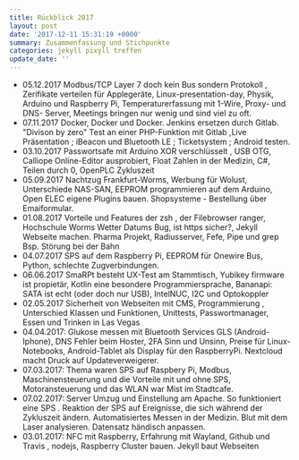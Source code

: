 ```yaml
---
title: Rückblick 2017
layout: post
date: '2017-12-11 15:31:19 +0000'
summary: Zusammenfassung und Stichpunkte
categories: jekyll pixyll treffen
update_date: ''
---
```


<ul>
<li>05.12.2017  Modbus/TCP Layer 7 doch kein Bus sondern Protokoll , Zerifikate verteilen für Applegeräte, Linux-presentation-day, Physik, Arduino und Raspberry Pi, Temperaturerfassung mit 1-Wire, Proxy- und DNS- Server, Meetings bringen nur wenig und sind viel zu oft.</li>
<li> 07.11.2017  Docker, Docker und Docker. Jenkins ersetzen durch Gitlab. "Divison by zero" Test an einer PHP-Funktion mit Gitlab ,Live Präsentation ; iBeacon und Bluetooth LE ; Ticketsystem ;  Android testen.</li>
<li>03.10.2017 Passwortsafe mit Arduino XOR verschlüsselt , USB OTG, Calliope Online-Editor ausprobiert, Float Zahlen in der Medizin, C#, Teilen durch 0, OpenPLC Zykluszeit </li>
<li>05.09.2017 Nachtzug Frankfurt-Worms, Werbung für Wolust, Unterschiede NAS-SAN, EEPROM programmieren auf dem Arduino, Open ELEC eigene Plugins bauen. Shopsysteme - Bestellung über Emaiformular.</li>
<li>01.08.2017 Vorteile und Features der zsh , der Filebrowser ranger, Hochschule Worms Wetter Datums Bug, ist https sicher?, Jekyll Webseite machen. Pharma Projekt, Radiusserver, Fefe, Pipe und grep Bsp. Störung bei der Bahn</li>
<li>04.07.2017 SPS auf dem Raspberry Pi,  <span class="_Tgc">EEPROM </span>für Onewire Bus, Python, schlechte Zugverbindungen.</li>
<li>06.06.2017 SmaRPt besteht UX-Test am Stammtisch, Yubikey firmware ist propietär, Kotlin eine besondere Programmiersprache, Bananapi:  SATA ist echt (oder doch nur USB), IntelNUC, I2C und Optokoppler</li>
<li>02.05.2017 Sicherheit von Webseiten mit CMS, Programmierung , Unterschied Klassen und Funktionen, Unittests, Passwortmanager, Essen und Trinken in Las Vegas</li>
<li>04.04.2017: Glukose messen mit  Bluetooth Services GLS (Android-Iphone), DNS Fehler beim Hoster,  2FA Sinn und Unsinn, Preise für Linux-Notebooks, Android-Tablet als Display für den RaspberryPi.  Nextcloud macht Druck auf Updateverweigerer.</li>
<li>07.03.2017: Thema waren SPS auf Raspbery Pi, Modbus, Maschinensteuerung und die Vorteile mit und ohne SPS, Motoransteuerung und das WLAN war Mist im Stadtcafe.</li>
<li>07.02.2017: Server Umzug und Einstellung am Apache. So funktioniert  eine SPS . Reaktion der SPS auf Ereignisse, die sich während der Zykluszeit ändern. Automatisiertes Messen  in der Medizin. Blut mit dem Laser analysieren. Datensatz händisch anpassen.</li>
<li>03.01.2017: NFC mit Raspberry, Erfahrung mit Wayland, Github und Travis , nodejs, Raspberry Cluster bauen. Jekyll baut Webseiten</li>
</ul>

